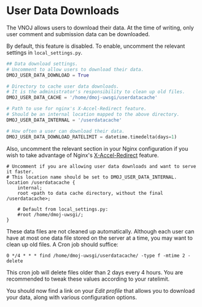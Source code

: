 # User Data Downloads

The VNOJ allows users to download their data. At the time of writing, only user comment and submission data can be downloaded.

By default, this feature is disabled. To enable, uncomment the relevant settings in `local_settings.py`.

```python
## Data download settings.
# Uncomment to allow users to download their data.
DMOJ_USER_DATA_DOWNLOAD = True

# Directory to cache user data downloads.
# It is the administrator's responsibility to clean up old files.
DMOJ_USER_DATA_CACHE = '/home/dmoj-uwsgi/userdatacache'

# Path to use for nginx's X-Accel-Redirect feature.
# Should be an internal location mapped to the above directory.
DMOJ_USER_DATA_INTERNAL = '/userdatacache'

# How often a user can download their data.
DMOJ_USER_DATA_DOWNLOAD_RATELIMIT = datetime.timedelta(days=1)
```

Also, uncomment the relevant section in your Nginx configuration if you wish to take
advantage of Nginx's [X-Accel-Redirect](https://www.nginx.com/resources/wiki/start/topics/examples/x-accel/#x-accel-redirect)
feature.

```nginx
# Uncomment if you are allowing user data downloads and want to serve it faster.
# This location name should be set to DMOJ_USER_DATA_INTERNAL.
location /userdatacache {
    internal;
    root <path to data cache directory, without the final /userdatacache>;

    # Default from local_settings.py:
    #root /home/dmoj-uwsgi/;
}
```

These data files are not cleaned up automatically. Although each user can have at most one data file
stored on the server at a time, you may want to clean up old files. A Cron job should suffice:

```
0 */4 * * * find /home/dmoj-uwsgi/userdatacache/ -type f -mtime 2 -delete
```

This cron job will delete files older than 2 days every 4 hours. You are recommended to tweak these
values according to your ratelimit.

You should now find a link on your _Edit profile_ that allows you to download your data,
along with various configuration options.
